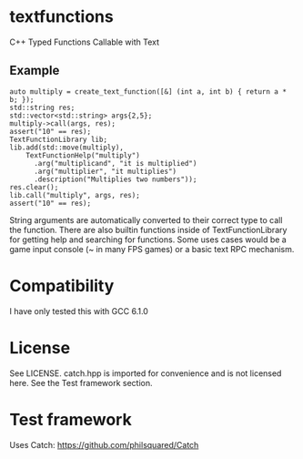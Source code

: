 # textfunctions

C++ Typed Functions Callable with Text

## Example

    auto multiply = create_text_function([&] (int a, int b) { return a * b; });
    std::string res;
    std::vector<std::string> args{2,5};
    multiply->call(args, res);
    assert("10" == res);
    TextFunctionLibrary lib;
    lib.add(std::move(multiply),
        TextFunctionHelp("multiply")
          .arg("multiplicand", "it is multiplied")
          .arg("multiplier", "it multiplies")
          .description("Multiplies two numbers"));
    res.clear();
    lib.call("multiply", args, res);
    assert("10" == res);

String arguments are automatically converted to their correct type to call the function. There are also
builtin functions inside of TextFunctionLibrary for getting help and searching for functions. Some uses cases would be
a game input console (~ in many FPS games) or a basic text RPC mechanism.

# Compatibility

I have only tested this with GCC 6.1.0

# License

See LICENSE. catch.hpp is imported for convenience and is not licensed here. See the Test framework section.

# Test framework

Uses Catch: https://github.com/philsquared/Catch
